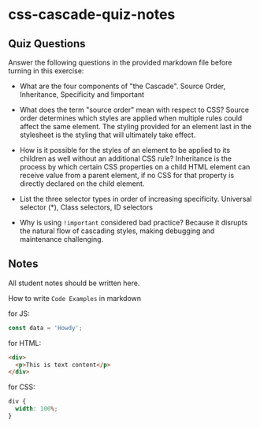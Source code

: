 # css-cascade-quiz-notes

## Quiz Questions

Answer the following questions in the provided markdown file before turning in this exercise:

- What are the four components of "the Cascade".
  Source Order, Inheritance, Specificity and !important

- What does the term "source order" mean with respect to CSS?
  Source order determines which styles are applied when multiple rules could affect the same element. The styling provided for an element last in the stylesheet is the styling that will ultimately take effect.

- How is it possible for the styles of an element to be applied to its children as well without an additional CSS rule?
  Inheritance is the process by which certain CSS properties on a child HTML element can receive value from a parent element, if no CSS for that property is directly declared on the child element.

- List the three selector types in order of increasing specificity.
  Universal selector (\*), Class selectors, ID selectors

- Why is using `!important` considered bad practice?
  Because it disrupts the natural flow of cascading styles, making debugging and maintenance challenging.

## Notes

All student notes should be written here.

How to write `Code Examples` in markdown

for JS:

```javascript
const data = 'Howdy';
```

for HTML:

```html
<div>
  <p>This is text content</p>
</div>
```

for CSS:

```css
div {
  width: 100%;
}
```
